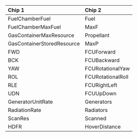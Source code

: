| Chip 1 | Chip 2 |
| :- | :- |
| FuelChamberFuel | Fuel |
| FuelChamberMaxFuel | MaxF |
| GasContainerMaxResource | Propellant |
| GasContainerStoredResource | MaxP |
| FWD | FCUForward |
| BCK | FCUBackward |
| YAW | FCURotationalYaw |
| ROL | FCURotationalRoll |
| RLE | FCURightLeft |
| UDN | FCUUpDown |
| GeneratorUnitRate | Generators |
| RadiationRate | Radiators |
| ScanRes | Scanned |
| HDFR | HoverDistance |
